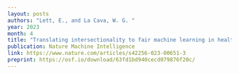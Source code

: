 ```yaml
---
layout: posts
authors: "Lett, E., and La Cava, W. G. "
year: 2023
month: 4
title: "Translating intersectionality to fair machine learning in health sciences"
publication: Nature Machine Intelligence
link: https://www.nature.com/articles/s42256-023-00651-3
preprint: https://osf.io/download/63fd1bd940cecd079876f20c/
---
```

